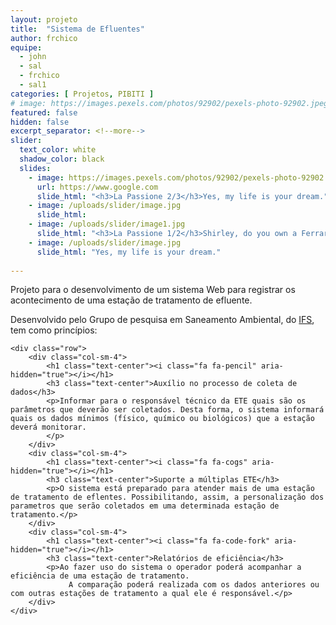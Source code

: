 ```yaml
---
layout: projeto
title:  "Sistema de Efluentes"
author: frchico
equipe: 
  - john
  - sal 
  - frchico  
  - sal1
categories: [ Projetos, PIBITI ]
# image: https://images.pexels.com/photos/92902/pexels-photo-92902.jpeg?auto=compress&cs=tinysrgb&dpr=2&h=750&w=1260 # assets/images/11.jpg
featured: false
hidden: false
excerpt_separator: <!--more-->
slider:
  text_color: white
  shadow_color: black
  slides: 
    - image: https://images.pexels.com/photos/92902/pexels-photo-92902.jpeg?auto=compress&cs=tinysrgb&dpr=2&h=750&w=1260
      url: https://www.google.com
      slide_html: "<h3>La Passione 2/3</h3>Yes, my life is your dream."
    - image: /uploads/slider/image.jpg
      slide_html:
    - image: /uploads/slider/image1.jpg
      slide_html: "<h3>La Passione 1/2</h3>Shirley, do you own a Ferrari?"
    - image: /uploads/slider/image.jpg
      slide_html: "Yes, my life is your dream."
    
---
```

<div class="header-container">
    <div class="container">
		<p> Projeto para o desenvolvimento de um sistema Web para registrar os acontecimento de uma estação de tratamento de efluente.
		</p>
		<p> Desenvolvido pelo Grupo de pesquisa em Saneamento Ambiental, do <a href="http://www.ifs.edu.br" target="_blank">IFS</a>, tem como princípios:
		</p>
	</div>
</div>


<div class="header-container">
    <div class="container">
      
    <div class="row">
        <div class="col-sm-4">
            <h1 class="text-center"><i class="fa fa-pencil" aria-hidden="true"></i></h1>
            <h3 class="text-center">Auxílio no processo de coleta de dados</h3>
            <p>Informar para o responsável técnico da ETE quais são os parâmetros que deverão ser coletados. Desta forma, o sistema informará quais os dados mínimos (físico, químico ou biológicos) que a estação deverá monitorar.
            </p>
        </div>
        <div class="col-sm-4">
            <h1 class="text-center"><i class="fa fa-cogs" aria-hidden="true"></i></h1>
            <h3 class="text-center">Suporte a múltiplas ETE</h3>
            <p>O sistema está preparado para atender mais de uma estação de tratamento de eflentes. Possibilitando, assim, a personalização dos parametros que serão coletados em uma determinada estação de tratamento.</p>
        </div>
        <div class="col-sm-4">
            <h1 class="text-center"><i class="fa fa-code-fork" aria-hidden="true"></i></h1>
            <h3 class="text-center">Relatórios de eficiência</h3>
            <p>Ao fazer uso do sistema o operador poderá acompanhar a eficiência de uma estação de tratamento.
                 A comparação poderá realizada com os dados anteriores ou com outras estações de tratamento a qual ele é responsável.</p>
        </div>
    </div>


</div>

</div>